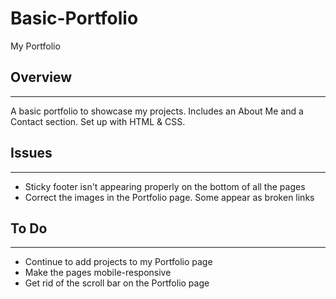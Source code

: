 # Basic-Portfolio
My Portfolio

## Overview
---
A basic portfolio to showcase my projects. Includes an About Me and a Contact section. Set up with HTML & CSS.

## Issues
---
+ Sticky footer isn't appearing properly on the bottom of all the pages
+ Correct the images in the Portfolio page. Some appear as broken links

## To Do
---
+ Continue to add projects to my Portfolio page
+ Make the pages mobile-responsive
+ Get rid of the scroll bar on the Portfolio page
